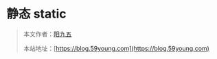 # 静态 static

> 本文作者：[阳九五](https://github.com/CN-YoungYang)
>
> 本站地址：[https://blog.59young.com](https://blog.59young.com)

